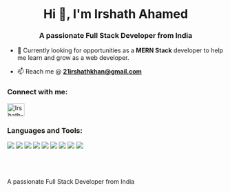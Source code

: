 

<h1 align="center">Hi 👋, I'm Irshath Ahamed</h1>
<h3 align="center">A passionate Full Stack Developer from India</h3>

- 🌱 Currently looking for opportunities as a **MERN Stack** developer to help me learn and grow as a web developer.

- 📫 Reach me @ **21irshathkhan@gmail.com**

<h3 align="left">Connect with me:</h3>
<p align="left">
<a href="https://www.linkedin.com/in/irshath-ahamed-360498219/" target="blank"><img align="center" src="https://cdn.jsdelivr.net/npm/simple-icons@3.0.1/icons/linkedin.svg" alt="Irshath-ahamed" height="30" width="40" /></a>
</p>



<h3 align="left">Languages and Tools:</h3>
<div>
<img src = "https://img.shields.io/badge/-HTML5-E34F26?style=flat&logo=html5&logoColor=white">
  <img src = "https://img.shields.io/badge/-CSS3-1572B6?style=flat&logo=css3&logoColor=white"> 
  <img src="https://img.shields.io/badge/-JavaScript-eed718?style=flat&logo=javascript&logoColor=ffffff"> 
  <img src="https://img.shields.io/badge/-React-000000?style=flat&logo=react&logoColor=00c8ff">
  <img src="https://img.shields.io/badge/-Redux-764abc?style=flat&logo=redux&logoColor=white">
  <img src="https://img.shields.io/badge/-Node.js-3C873A?style=flat&logo=Node.js&logoColor=white"> 
   <img src="https://img.shields.io/badge/-Express.js-787878?style=flat"> 
  <img src="https://img.shields.io/badge/-MongoDB-4DB33D?style=flat&logo=mongodb&logoColor=FFFFFF"> 
  <img src="https://img.shields.io/badge/-MySQL-F29111?style=flat&logo=mysql&logoColor=FFFFFF">
 
</div>
<br/>
<div>
<!--   <img align="center" src="https://github-readme-stats.vercel.app/api/top-langs?username=jigyasa08&show_icons=true&locale=en&layout=compact" alt="jigyasa08" /> -->
</div>
<br/>

<!-- <div><img src="https://github-readme-stats.vercel.app/api?username=jigyasa08&theme=highcontrast&show_icons=true"/></div> -->
<br/>
<!-- You can find my work on my <a href="http://Jigyasa08.github.io/" target="blank">Portfolio</a>. -->

A passionate Full Stack Developer from India


<!--
**irshathahamed21/irshathahamed21** is a ✨ _special_ ✨ repository because its `README.md` (this file) appears on your GitHub profile.

Here are some ideas to get you started:

- 🔭 I’m currently working on ...
- 🌱 I’m currently learning ...
- 👯 I’m looking to collaborate on ...
- 🤔 I’m looking for help with ...
- 💬 Ask me about ...
- 📫 How to reach me: ...
- 😄 P
- ⚡ Fun fact: ...


-->

